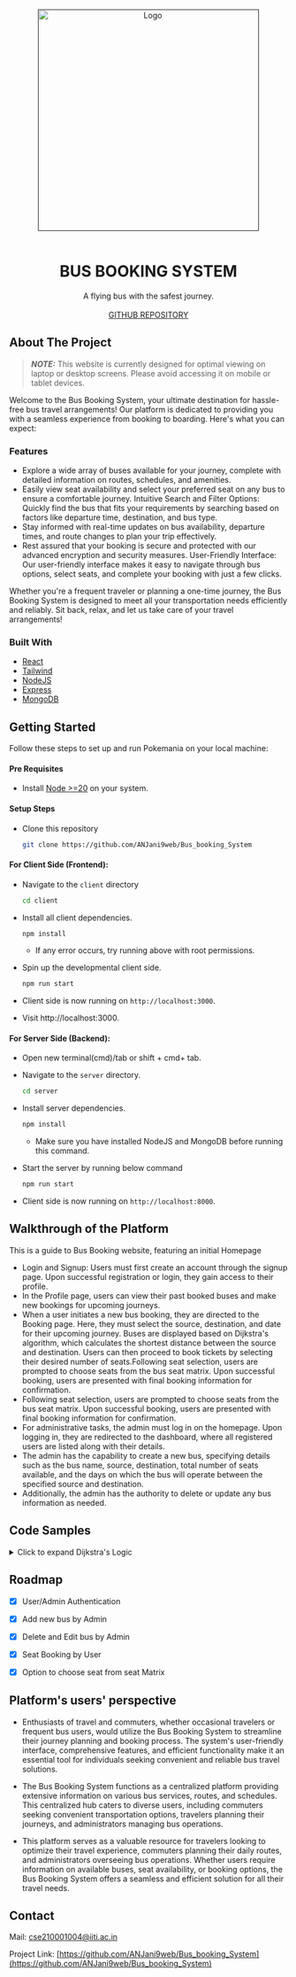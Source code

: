 <!-- Improved compatibility of back to top link: See: https://github.com/othneildrew/Best-README-Template/pull/73 -->
<a name="readme-top"></a>
<!--
*** Thanks for checking out the Best-README-Template. If you have a suggestion
*** that would make this better, please fork the repo and create a pull request
*** or simply open an issue with the tag "enhancement".
*** Don't forget to give the project a star!
*** Thanks again! Now go create something AMAZING! :D
-->



<!-- PROJECT SHIELDS -->
<!--
*** I'm using markdown "reference style" links for readability.
*** Reference links are enclosed in brackets [ ] instead of parentheses ( ).
*** See the bottom of this document for the declaration of the reference variables
*** for contributors-url, forks-url, etc. This is an optional, concise syntax you may use.
*** https://www.markdownguide.org/basic-syntax/#reference-style-links
-->


<!-- PROJECT LOGO -->
<br />

<div align="center">
  <a href="">
    <img src="https://res.cloudinary.com/defj06zfq/image/upload/v1706442439/360_F_15537925_5qUqgBbDSQHCI5DeP7M0z88ouNIHdeKY_uucoix.jpg" alt="Logo" width="400" height="">
  </a>
  <br>
  <br>
  
  <h1 align="center">BUS BOOKING SYSTEM</h1>

  <p align="center">
  A flying bus with the safest journey.
    <br />
    <br />
    <a href="https://github.com/ANJani9web/Bus_booking_System">GITHUB REPOSITORY</a>
  </p>
</div>



<!-- ABOUT THE PROJECT -->
## About The Project

> **_NOTE:_** 
This website is currently designed for optimal viewing on laptop or desktop screens. Please avoid accessing it on mobile or tablet devices.

Welcome to the Bus Booking System, your ultimate destination for hassle-free bus travel arrangements! Our platform is dedicated to providing you with a seamless experience from booking to boarding. Here's what you can expect:
 

### Features
* Explore a wide array of buses available for your journey, complete with detailed information on routes, schedules, and amenities.
* Easily view seat availability and select your preferred seat on any bus to ensure a comfortable journey.
Intuitive Search and Filter Options: Quickly find the bus that fits your requirements by searching based on factors like departure time, destination, and bus type.
* Stay informed with real-time updates on bus availability, departure times, and route changes to plan your trip effectively.
* Rest assured that your booking is secure and protected with our advanced encryption and security measures.
User-Friendly Interface: Our user-friendly interface makes it easy to navigate through bus options, select seats, and complete your booking with just a few clicks.

Whether you're a frequent traveler or planning a one-time journey, the Bus Booking System is designed to meet all your transportation needs efficiently and reliably. Sit back, relax, and let us take care of your travel arrangements!




### Built With

* [React](https://legacy.reactjs.org/)
* [Tailwind](https://tailwindcss.com/)
* [NodeJS](https://nodejs.org/docs/latest/api/)
* [Express](http://expressjs.com)
* [MongoDB](https://www.mongodb.com/)






<!-- GETTING STARTED -->
## Getting Started

Follow these steps to set up and run Pokemania on your local machine:

#### Pre Requisites

* Install [Node >=20](https://nodejs.org/en/download) on your system.

#### Setup Steps

* Clone this repository
    ```sh
    git clone https://github.com/ANJani9web/Bus_booking_System
    ```
#### For Client Side (Frontend):
* Navigate to the `client` directory

    ```sh
    cd client
    ```

* Install all client dependencies.
  ```sh
  npm install
  ```

  * If any error occurs, try running above with root permissions.

* Spin up the developmental client side.

  ```sh
  npm run start
  ```

* Client side is now running on ```http://localhost:3000```.

* Visit http://localhost:3000.

#### For Server Side (Backend):
* Open new terminal(cmd)/tab or shift + cmd+ tab.

* Navigate to the `server` directory.
  ```sh
  cd server
  ```

* Install server dependencies.
  ```sh
  npm install
  ```
  *  Make sure you have installed NodeJS and MongoDB before running this command.

* Start the server by running below command
  ```sh
  npm run start
  ```
* Client side is now running on ```http://localhost:8000```.




<!-- USAGE EXAMPLES -->
<!-- ## Usage

For usage and Project Demo, please checkout the [Demo Video](https://res.cloudinary.com/defj06zfq/video/upload/v1703702825/g2ja7rclvzhzu1xp1szn.mp4) provided. -->

## Walkthrough of the Platform

This is a guide to Bus Booking website, featuring an initial Homepage  
<!-- * Dashboard Overview: The platform's dashboard presents users with a comprehensive display of available buses, depicted in a user-friendly card format. Users can quickly scan through the list of buses and access detailed information about each one. 
* Abilities refer to unique attributes or skills possessed by Pokémon, while types denote elemental characteristics. 
* Each card on the dashboard showcases the Pokémon number, name, base experience points, and types. Upon selecting a card, users are redirected to a dedicated webpage providing in-depth information on the selected Pokémon. 
* This information encompasses types, attributes of double damage from (vulnerabilities), attributes of double damage to (strengths), a concise two-line description, height, weight, base experience points, abilities, and the Pokémon's evolution chain. 
-->
* Login and Signup: Users must first create an account through the signup page. Upon successful registration or login, they gain access to their profile.
* In the Profile page, users can view their past booked buses and make new bookings for upcoming journeys.
* When a user initiates a new bus booking, they are directed to the Booking page. Here, they must select the source, destination, and date for their upcoming journey. Buses are displayed based on Dijkstra's algorithm, which calculates the shortest distance between the source and destination. Users can then proceed to book tickets by selecting their desired number of seats.Following seat selection, users are prompted to choose seats from the bus seat matrix. Upon successful booking, users are presented with final booking information for confirmation.
* Following seat selection, users are prompted to choose seats from the bus seat matrix. Upon successful booking, users are presented with final booking information for confirmation.
* For administrative tasks, the admin must log in on the homepage. Upon logging in, they are redirected to the dashboard, where all registered users are listed along with their details.
* The admin has the capability to create a new bus, specifying details such as the bus name, source, destination, total number of seats available, and the days on which the bus will operate between the specified source and destination.
* Additionally, the admin has the authority to delete or update any bus information as needed.


## Code Samples
<details>
  <summary>Click to expand Dijkstra's Logic</summary>

  ```javascript
  export default async function findKShortestPaths(cities, distanceMatrix, src, dest, k) {
  const n = cities.length;

  // Initialize graph
  const g = new Array(n + 1).fill(null).map(() => []);
  for (const [edge, distance] of Object.entries(distanceMatrix)) {
    const [city1, city2] = edge.split("-");
    const city1Index = cities.indexOf(city1) + 1;
    const city2Index = cities.indexOf(city2) + 1;
    if(city1Index <= n && city2Index <= n) g[city1Index].push({ dest: city2Index, cost: distance });
  }

  // Vector to store distances
  const dis = new Array(n + 1).fill(null).map(() => Array(k).fill({cost: Infinity, pred: null}));
  const pred = new Array(n + 1).fill(null).map(() => Array(k).fill(Infinity));
  // Priority queue for Dijkstra's algorithm
  const pq = [{ cost: 0, node: cities.indexOf(src) + 1 }];
  let vis = []
  for(let i = 1; i <= n; i++) vis[i] = false;
  while (pq.length > 0) {
    const { node: u, cost: d } = pq.shift();
    // Check if the distance is less than the kth shortest distance to the destination
    if (dis[u][k - 1] < d) continue;
    if (u === cities.indexOf(dest) + 1) continue;
    if (vis[u]) continue;
    vis[u] = true;
    const v = g[u];

    // Traverse the adjacency list
    for (const { dest, cost } of v) {
      const newCost = d + cost;

      // Check if the new cost is less than the kth shortest distance to the destination
      if (newCost < dis[dest][k - 1].cost) {
        // Clear predecessors and add the new predecessor
        dis[dest][k - 1] = {cost: newCost, pred: u};
        
        // Sort the distances and predecessors after updating
        dis[dest].sort((a, b) => a.cost - b.cost);

        // Push the new cost and destination to the priority queue
        pq.push({ cost: newCost, node: dest });

        // Sort the priority queue based on cost
        pq.sort((a, b) => a.cost - b.cost);
      } 
    }
    
  }

  // Printing K shortest paths
  const result = dis[cities.indexOf(dest) + 1].slice(0, k);
  console.log(`Top ${k} Shortest Paths from ${src} to ${dest}:`);
  let res = new Set();
  for (let i = 0; i < k; i++) {
    const paths = await getPaths(dis, cities, src, dest, result[i].cost);

      res.add(JSON.stringify({distance: result[i].cost, paths: paths}))

    console.log(`Path ${i + 1}: ${result[i].cost} (Distance) - ${paths.join(" | ")}`);
    }
    return res;
   }

    async function getPaths(result, cities, src, dest, distance) {
    const paths = [];
    const path = [cities.indexOf(dest) + 1];
    let current = cities.indexOf(dest) + 1;
    while (current !== cities.indexOf(src) + 1) {
        const pred = result[current].find((x) => x.cost.toFixed(1) === distance.toFixed(1)).pred;
        path.push(pred);
        distance -= getDistance(cities[current - 1], cities[pred - 1]);
        current = pred;
    }
    path.reverse();
    for (let i = 0; i < path.length - 1; i++) {
        const city1 = cities[path[i] - 1];
        const city2 = cities[path[i + 1] - 1];
        paths.push(`${city1},${city2}`);
    }
    return paths;
  }

  function getDistance(city1, city2) {
  const key = `${city1}-${city2}`;
  return distanceMatrix[key];
  }

 // Load city data and distance matrix
 const cities = Object.keys(require("./cityMapping.json"));
 const distanceMatrix = require("./matrix.json");
  
  ```
</details>

<!-- <details>
<summary>Click to expand the evolution chain fetching logic</summary>

```javascript

useEffect(() => {
        const fetchAllEvolutionChains = async () => {
            try {
                const response = await axios.get('https://pokeapi.co/api/v2/evolution-chain?limit=541');
                const evolutionChainURLs = response.data.results.map((result) => result.url);
                const chainMap = {};

                // Fetch and process each evolution chain
                await Promise.all(evolutionChainURLs.map(async (url) => {
                    const chainResponse = await axios.get(url);
                    const evolutionData = chainResponse.data.chain;
                    const evolutionArray = buildEvolutionArray(evolutionData);

                    // Update the chainMap for each Pokémon in the evolution chain
                    evolutionArray.forEach((pokemon) => {
                        chainMap[pokemon] = evolutionArray;
                    });
                }));

                setEvolutionChains(chainMap);
            } catch (error) {
                console.error('Error fetching evolution chains:', error);
            }
        };

        // Recursive function to build the evolution array
        const buildEvolutionArray = (evolutionData) => {
            const evolvesTo = evolutionData.evolves_to.flatMap((evolution) => {
                return buildEvolutionArray(evolution);
            });

            return [evolutionData.species.name, ...evolvesTo];
        };

        fetchAllEvolutionChains();
    }, []);
```
</details>

<details>
<summary>Click to expand the sorting and fetch all pokemon logic</summary>

```javascript

const getAllPokemon = () => {
    fetch("https://pokeapi.co/api/v2/pokemon?limit=1302")
      .then((response) => response.json())
      .then((data) => {
        // setAllPokemons(data.results);
        // setFullPokemons(data.results);
        console.log(sort)
        console.log("anbfhjksdbvfhkwevfeghkjvdf wjehd")
        switch (sort) {
          case "1":
            setAllPokemons([...data.results].sort((a, b) => parseInt(a.url.split("/")[6]) - parseInt(b.url.split("/")[6])));
            break;
          case "2":
            setAllPokemons([...data.results].sort((a, b) => parseInt(b.url.split("/")[6]) - parseInt(a.url.split("/")[6])));
            break;
          case "3":
            setAllPokemons([...data.results].sort((a, b) => a.name.localeCompare(b.name)));
            break;
          case "4":
            setAllPokemons([...data.results].sort((a, b) => b.name.localeCompare(a.name)));
            break;
          default:
            setAllPokemons([...data.results]);
        }
      });
  };
```
</details> --> 


<!-- ROADMAP -->
## Roadmap

- [x] User/Admin Authentication
- [x] Add new bus by Admin
- [x] Delete and Edit bus by Admin
- [x] Seat Booking by User
- [x] Option to choose seat from seat Matrix


## Platform's users' perspective
* Enthusiasts of travel and commuters, whether occasional travelers or frequent bus users, would utilize the Bus Booking System to streamline their journey planning and booking process. The system's user-friendly interface, comprehensive features, and efficient functionality make it an essential tool for individuals seeking convenient and reliable bus travel solutions.

* The Bus Booking System functions as a centralized platform providing extensive information on various bus services, routes, and schedules. This centralized hub caters to diverse users, including commuters seeking convenient transportation options, travelers planning their journeys, and administrators managing bus operations.

* This platform serves as a valuable resource for travelers looking to optimize their travel experience, commuters planning their daily routes, and administrators overseeing bus operations. Whether users require information on available buses, seat availability, or booking options, the Bus Booking System offers a seamless and efficient solution for all their travel needs.


<!-- CONTACT -->
## Contact

Mail: [cse210001004@iiti.ac.in](cse210001004@iiti.ac.in)

Project Link: [https://github.com/ANJani9web/Bus_booking_System](https://github.com/ANJani9web/Bus_booking_System)


<!-- MARKDOWN LINKS & IMAGES -->
<!-- https://www.markdownguide.org/basic-syntax/#reference-style-links -->
[contributors-shield]: https://img.shields.io/github/contributors/othneildrew/Best-README-Template.svg?style=for-the-badge
[contributors-url]: https://github.com/othneildrew/Best-README-Template/graphs/contributors
[forks-shield]: https://img.shields.io/github/forks/othneildrew/Best-README-Template.svg?style=for-the-badge
[forks-url]: https://github.com/othneildrew/Best-README-Template/network/members
[stars-shield]: https://img.shields.io/github/stars/othneildrew/Best-README-Template.svg?style=for-the-badge
[stars-url]: https://github.com/othneildrew/Best-README-Template/stargazers
[issues-shield]: https://img.shields.io/github/issues/othneildrew/Best-README-Template.svg?style=for-the-badge
[issues-url]: https://github.com/othneildrew/Best-README-Template/issues
[license-shield]: https://img.shields.io/github/license/othneildrew/Best-README-Template.svg?style=for-the-badge
[license-url]: https://github.com/othneildrew/Best-README-Template/blob/master/LICENSE.txt
[linkedin-shield]: https://img.shields.io/badge/-LinkedIn-black.svg?style=for-the-badge&logo=linkedin&colorB=555
[linkedin-url]: https://linkedin.com/in/othneildrew
[product-screenshot]: images/screenshot.png
[Next.js]: https://img.shields.io/badge/next.js-000000?style=for-the-badge&logo=nextdotjs&logoColor=white
[Next-url]: https://nextjs.org/
[React.js]: https://img.shields.io/badge/React-20232A?style=for-the-badge&logo=react&logoColor=61DAFB
[React-url]: https://reactjs.org/
[Vue.js]: https://img.shields.io/badge/Vue.js-35495E?style=for-the-badge&logo=vuedotjs&logoColor=4FC08D
[Vue-url]: https://vuejs.org/
[Angular.io]: https://img.shields.io/badge/Angular-DD0031?style=for-the-badge&logo=angular&logoColor=white
[Angular-url]: https://angular.io/
[Svelte.dev]: https://img.shields.io/badge/Svelte-4A4A55?style=for-the-badge&logo=svelte&logoColor=FF3E00
[Svelte-url]: https://svelte.dev/
[Laravel.com]: https://img.shields.io/badge/Laravel-FF2D20?style=for-the-badge&logo=laravel&logoColor=white
[Laravel-url]: https://laravel.com
[Bootstrap.com]: https://img.shields.io/badge/Bootstrap-563D7C?style=for-the-badge&logo=bootstrap&logoColor=white
[Bootstrap-url]: https://getbootstrap.com
[JQuery.com]: https://img.shields.io/badge/jQuery-0769AD?style=for-the-badge&logo=jquery&logoColor=white
[JQuery-url]: https://jquery.com 
